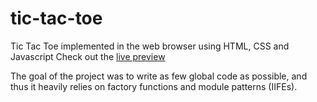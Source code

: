 # tic-tac-toe
Tic Tac Toe implemented in the web browser using HTML, CSS and Javascript
Check out the [live preview](https://alienworld1.github.io/tic-tac-toe/)

The goal of the project was to write as few global code as possible, and thus it heavily relies on factory functions and module patterns (IIFEs). 
